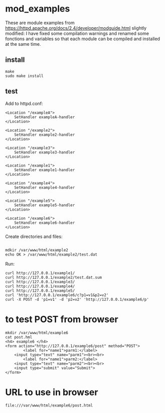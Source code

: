 # mod_examples
These are module examples from https://httpd.apache.org/docs/2.4/developer/modguide.html slightly modified: I have fixed some compilation warnings and renamed some fonctions and variables so that each module can be compiled and installed at the same time.

## install
```
make
sudo make install
```

## test 

Add to httpd.conf:

```
<Location "/exampleA">
    SetHandler exampleA-handler
</Location>

<Location "/example2">
    SetHandler example2-handler
</Location>

<Location "/example3">
    SetHandler example3-handler
</Location>

<Location "/example1">
    SetHandler example1-handler
</Location>

<Location "/example4">
    SetHandler example4-handler
</Location>

<Location "/example5">
    SetHandler example5-handler
</Location>

<Location "/example6">
    SetHandler example6-handler
</Location>

```
Create directories and files:
```

mdkir /var/www/html/example2
echo OK > /var/www/html/example2/test.dat

```
Run:
```
curl http://127.0.0.1/example1/
curl http://127.0.0.1/example2/test.dat.sum
curl http://127.0.0.1/example3/
curl http://127.0.0.1/example4/
curl http://127.0.0.1/example5/
curl 'http://127.0.0.1/example6/c?p1=v1&p2=v2'
curl -X POST -d 'p1=v1' -d 'p2=v2' 'http://127.0.0.1/example6/p'
```

# to test POST from browser
```
mkdir /var/www/html/example6
cat post.hml
<h4> example6 </h4>
<form action="http://127.0.0.1/example6/post" method="POST">
        <label for="name1">parm1:</label>
	<input type="text" name="parm1"><br><br>
        <label for="name1">parm2:</label>
	<input type="text" name="parm2"><br><br>
	<input type="submit" value="Submit">
</form>
```
# URL to use in browser
```
file:///var/www/html/example6/post.html
```




